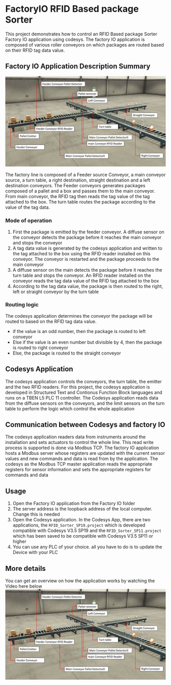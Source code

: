# FactoryIO RFID Based package Sorter

This project demonstrates how to control an RFID Based package Sorter Factory IO application using codesys. The factory IO application is composed of various roller conveyors on which packages are routed based on their RFID tag data value.

## Factory IO Application Description Summary
![alt text](./Thumbnail.png)

The factory line is composed of a Feeder source Conveyor, a main conveyor source, a turn table, a right destination, straight destination and a left destination conveyors. The Feeder conveyors generates packages composed of a pallet and a box and passes them to the main conveyor. From main conveyor, the RFID tag then reads the tag value of the tag attached to the box. The turn table routes the package according to the value of the tag data. 

### Mode of operation
1. First the package is emitted by the feeder conveyor. A diffuse sensor on the conveyor detects the package before it reaches the main conveyor and stops the conveyor
2. A tag data value is generated by the codesys application and written to the tag attached to the box using the RFID reader installed on this conveyor. The conveyor is restarted and the package proceeds to the main conveyor
3. A diffuse sensor on the main detects the package before it reaches the turn table and stops the conveyor. An RFID reader installed on the conveyor reads the tag data value of the RFID tag attached to the box
4. According to the tag data value, the package is then routed to the right, left or straight conveyor by the turn table

### Routing logic
The codesys application determines the conveyor the package will be routed to based on the RFID tag data value. 
- if the value is an odd number, then the package is routed to left conveyor 
- Else if the value is an even number but divisible by 4, then the package is routed to right conveyor 
- Else, the package is routed to the straight conveyor

## Codesys Application
The codesys application controls the conveyors, the turn table, the emitter and the two RFID readers. For this project, the codesys application is developed in Structured Text and Contionus Function Block languages and runs on a TBEN L5 PLC 11 controller.
The Codesys application reads data from the diffuse sensors on the conveyors, and the limit sensors on the turn table to perform the logic which control the whole application

## Communication between Codesys and factory IO
The codesys application readers data from instruments around the installation and sets actuators to control the whole line. This read write process is supported is done via Modbus TCP. The factory IO application hosts a Modbus server whose registers are updated with the current sensor values and new commands and data is read from by the application.
The codesys as the Modbus TCP master application reads the appropriate registers for sensor information and sets the appropriate registers for commands and data

## Usage
1. Open the Factory IO application from the Factory IO folder
2. The server address is the loopback address of the local computer. Change this is needed
3. Open the Codesys application. In the Codesys App, there are two applications, the ```RFID_Sorter_SP19.project``` which is developed compatible with Codesys V3.5 SP19 and the ```RFID_Sorter_SP11.project``` which has been saved to be compatible with Codesys V3.5 SP11 or higher 
4. You can use any PLC of your choice. all you have to do is to update the Device with your PLC

## More details
You can get an overview on how the application works by watching the Video here below
[![Watch the video](./Thumbnail.png)](https://youtu.be/-BYdRWobq5A)
